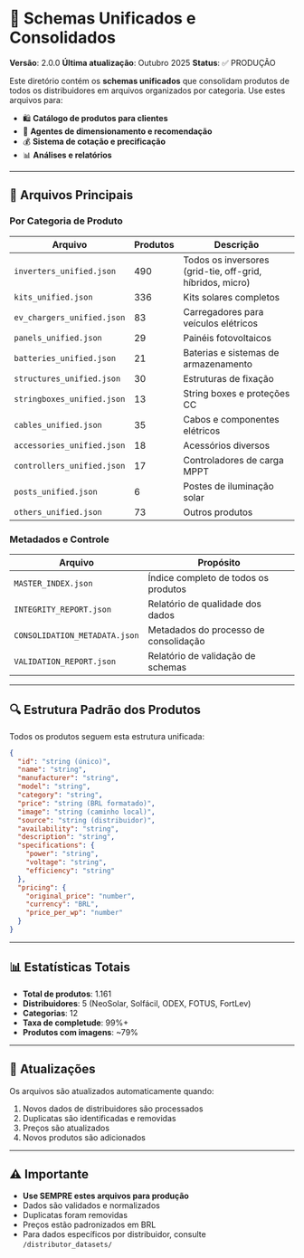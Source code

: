 # 🎯 Schemas Unificados e Consolidados

**Versão**: 2.0.0
**Última atualização**: Outubro 2025
**Status**: ✅ PRODUÇÃO

Este diretório contém os **schemas unificados** que consolidam produtos de todos os distribuidores em arquivos organizados por categoria. Use estes arquivos para:

- 🛍️ **Catálogo de produtos para clientes**
- 🤖 **Agentes de dimensionamento e recomendação**
- 💰 **Sistema de cotação e precificação**
- 📊 **Análises e relatórios**

---

## 📁 Arquivos Principais

### Por Categoria de Produto

| Arquivo | Produtos | Descrição |
|---------|----------|-----------|
| `inverters_unified.json` | 490 | Todos os inversores (grid-tie, off-grid, híbridos, micro) |
| `kits_unified.json` | 336 | Kits solares completos |
| `ev_chargers_unified.json` | 83 | Carregadores para veículos elétricos |
| `panels_unified.json` | 29 | Painéis fotovoltaicos |
| `batteries_unified.json` | 21 | Baterias e sistemas de armazenamento |
| `structures_unified.json` | 30 | Estruturas de fixação |
| `stringboxes_unified.json` | 13 | String boxes e proteções CC |
| `cables_unified.json` | 35 | Cabos e componentes elétricos |
| `accessories_unified.json` | 18 | Acessórios diversos |
| `controllers_unified.json` | 17 | Controladores de carga MPPT |
| `posts_unified.json` | 6 | Postes de iluminação solar |
| `others_unified.json` | 73 | Outros produtos |

### Metadados e Controle

| Arquivo | Propósito |
|---------|-----------|
| `MASTER_INDEX.json` | Índice completo de todos os produtos |
| `INTEGRITY_REPORT.json` | Relatório de qualidade dos dados |
| `CONSOLIDATION_METADATA.json` | Metadados do processo de consolidação |
| `VALIDATION_REPORT.json` | Relatório de validação de schemas |

---

## 🔍 Estrutura Padrão dos Produtos

Todos os produtos seguem esta estrutura unificada:

```json
{
  "id": "string (único)",
  "name": "string",
  "manufacturer": "string",
  "model": "string",
  "category": "string",
  "price": "string (BRL formatado)",
  "image": "string (caminho local)",
  "source": "string (distribuidor)",
  "availability": "string",
  "description": "string",
  "specifications": {
    "power": "string",
    "voltage": "string",
    "efficiency": "string"
  },
  "pricing": {
    "original_price": "number",
    "currency": "BRL",
    "price_per_wp": "number"
  }
}
```

---

## 📊 Estatísticas Totais

- **Total de produtos**: 1.161
- **Distribuidores**: 5 (NeoSolar, Solfácil, ODEX, FOTUS, FortLev)
- **Categorias**: 12
- **Taxa de completude**: 99%+
- **Produtos com imagens**: ~79%

---

## 🔄 Atualizações

Os arquivos são atualizados automaticamente quando:

1. Novos dados de distribuidores são processados
2. Duplicatas são identificadas e removidas
3. Preços são atualizados
4. Novos produtos são adicionados

---

## ⚠️ Importante

- **Use SEMPRE estes arquivos para produção**
- Dados são validados e normalizados
- Duplicatas foram removidas
- Preços estão padronizados em BRL
- Para dados específicos por distribuidor, consulte `/distributor_datasets/`
